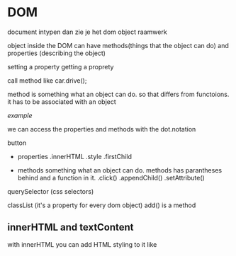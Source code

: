 
# DOM
document intypen dan zie je het dom object raamwerk

object inside the DOM can have methods(things that the object can do) and properties (describing the object)

setting a property
getting a proprety 

call method like car.drive();

method is something what an object can do. so that differs from functoions. it has to be associated with an object


*example* 

we can access the properties and methods with the dot.notation

 button

 - properties 
 .innerHTML
 .style
 .firstChild

- methods something what an object can do.
methods has parantheses behind and a function in it.
.click()
.appendChild()
.setAttribute()

querySelector (css selectors)



classList (it's a property for every dom object)
add() is a method


## innerHTML and textContent
with innerHTML you can add HTML styling to it like <em> <strong> <h2>
